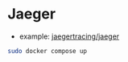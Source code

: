 # Jaeger

- example: [jaegertracing/jaeger](https://github.com/jaegertracing/jaeger/tree/main/examples/hotrod)

```sh
sudo docker compose up
```
